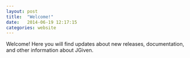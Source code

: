 ```yaml
---
layout: post
title:  "Welcome!"
date:   2014-06-19 12:17:15
categories: website
---
```

Welcome! Here you will find updates about new releases, documentation, and other information about JGiven.

[jgiven-gh]: https://github.com/TNG/JGiven
[jgiven]:    http://jgiven.org
